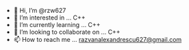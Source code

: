 - 👋 Hi, I’m @rzw627
- 👀 I’m interested in ... C++
- 🌱 I’m currently learning ... C++
- 💞️ I’m looking to collaborate on ... C++
- 📫 How to reach me ... razvanalexandrescu627@gmail.com

<!---
rzw627/rzw627 is a ✨ special ✨ repository because its `README.md` (this file) appears on your GitHub profile.
You can click the Preview link to take a look at your changes.
--->
